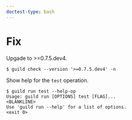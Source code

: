 ```yaml
---
doctest-type: bash
---
```


# Fix

Upgade to >=0.7.5.dev4.

    $ guild check --version '>=0.7.5.dev4' -n

Show help for the `test` operation.

    $ guild run test --help-op
    Usage: guild run [OPTIONS] test [FLAG]...
    <BLANKLINE>
    Use 'guild run --help' for a list of options.
    <exit 0>

